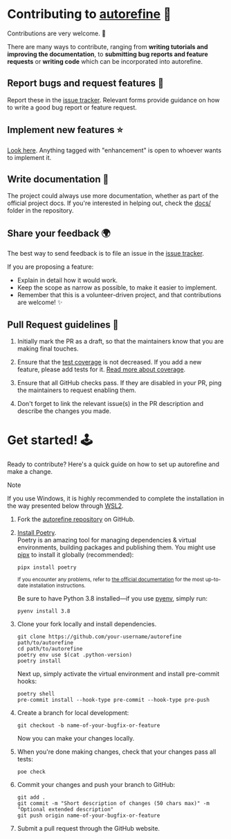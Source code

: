 <!--
This file was generated from bswck/skeleton@e4de851.
Instead of changing this particular file, you might want to alter the template:
https://github.com/bswck/skeleton/tree/e4de851/fragments/contributing.md
-->
# Contributing to [autorefine](https://github.com/bswck/autorefine) 🎉
Contributions are very welcome. 🚀

There are many ways to contribute, ranging from **writing tutorials and improving the documentation**, to **submitting bug reports and feature requests** or **writing code** which can be incorporated into autorefine.

## Report bugs and request features 🐛
Report these in the [issue tracker](https://github.com/bswck/autorefine/issues).
Relevant forms provide guidance on how to write a good bug report or feature request.

## Implement new features ⭐
[Look here](https://github.com/bswck/autorefine/issues?q=is%3Aopen+label%3Aenhancement+sort%3Aupdated-desc).
Anything tagged with "enhancement" is open to whoever wants to implement it.

## Write documentation 📖
The project could always use more documentation, whether as part of the official project
docs. If you're interested in helping out, check the [docs/](https://github.com/bswck/autorefine/tree/HEAD/docs)
folder in the repository.

## Share your feedback 🌍
The best way to send feedback is to file an issue in the [issue tracker](https://github.com/bswck/autorefine).

If you are proposing a feature:

-   Explain in detail how it would work.
-   Keep the scope as narrow as possible, to make it easier to implement.
-   Remember that this is a volunteer-driven project, and that contributions are
    welcome! ✨

## Pull Request guidelines 📝
1. Initially mark the PR as a draft, so that the maintainers know that you are making final touches.

1. Ensure that the [test coverage](https://coverage-badge.samuelcolvin.workers.dev/redirect/bswck/autorefine) is not decreased. If you add a new feature, please add tests for it. [Read more about coverage](https://coverage.readthedocs.io/en/latest/index.html).

1. Ensure that all GitHub checks pass. If they are disabled in your PR, ping the maintainers to request enabling them.

1. Don't forget to link the relevant issue(s) in the PR description and describe the changes you made.

# Get started! 🕹️

Ready to contribute? Here's a quick guide on how to set up autorefine and make a change.


<!--
This section was generated from bswck/skeleton@e4de851.
Instead of changing this particular file, you might want to alter the template:
https://github.com/bswck/skeleton/tree/e4de851/fragments/guide.md
-->

> [!Note]
> If you use Windows, it is highly recommended to complete the installation in the way presented below through [WSL2](https://learn.microsoft.com/en-us/windows/wsl/install).



1.  Fork the [autorefine repository](https://github.com/bswck/autorefine) on GitHub.

1.  [Install Poetry](https://python-poetry.org/docs/#installation).<br/>
    Poetry is an amazing tool for managing dependencies & virtual environments, building packages and publishing them.
    You might use [pipx](https://github.com/pypa/pipx#readme) to install it globally (recommended):

    ```shell
    pipx install poetry
    ```

    <sub>If you encounter any problems, refer to [the official documentation](https://python-poetry.org/docs/#installation) for the most up-to-date installation instructions.</sub>

    Be sure to have Python 3.8 installed—if you use [pyenv](https://github.com/pyenv/pyenv#readme), simply run:

    ```shell
    pyenv install 3.8
    ```

1.  Clone your fork locally and install dependencies.

    ```shell
    git clone https://github.com/your-username/autorefine path/to/autorefine
    cd path/to/autorefine
    poetry env use $(cat .python-version)
    poetry install
    ```

    Next up, simply activate the virtual environment and install pre-commit hooks:

    ```shell
    poetry shell
    pre-commit install --hook-type pre-commit --hook-type pre-push
    ```


1.  Create a branch for local development:

    ```shell
    git checkout -b name-of-your-bugfix-or-feature
    ```

    Now you can make your changes locally.

1.  When you're done making changes, check that your changes pass all tests:

    ```shell
    poe check
    ```

1.  Commit your changes and push your branch to GitHub:

    ```shell
    git add .
    git commit -m "Short description of changes (50 chars max)" -m "Optional extended description"
    git push origin name-of-your-bugfix-or-feature
    ```

1.  Submit a pull request through the GitHub website.

